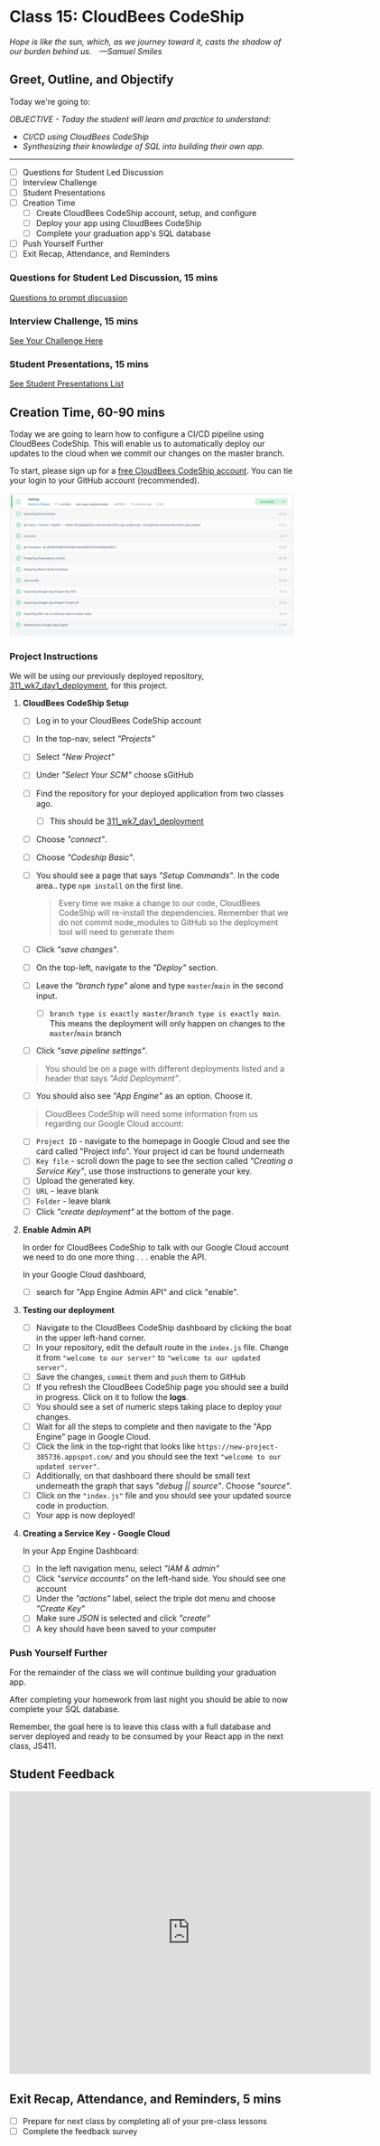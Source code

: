 # Class 15: CloudBees CodeShip

<!-- ! HIDE FROM STUDENT; INSTRUCTOR ONLY CONTENT -->
<!-- ## Instructor Only Content - HIDE FROM STUDENTS -->
<!-- cp workspace/resources/classOutlineTemplate.md docs/module- -->

<!-- ! END INSTRUCTOR ONLY CONTENT -->

*Hope is like the sun, which, as we journey toward it, casts the shadow of our burden behind us. —Samuel Smiles*

## Greet, Outline, and Objectify

<!-- SMART: Specific, Measurable, Attainable, Relevant, and Timely. -->
<!-- https://examples.yourdictionary.com/well-written-examples-of-learning-objectives.html -->

Today we're going to:
  
*OBJECTIVE - Today the student will learn and practice to understand:*

* *CI/CD using CloudBees CodeShip*
* *Synthesizing their knowledge of SQL into building their own app.*

*****

- [ ] Questions for Student Led Discussion
- [ ] Interview Challenge
- [ ] Student Presentations
- [ ] Creation Time
    * [ ] Create CloudBees CodeShip account, setup, and configure
    * [ ] Deploy your app using CloudBees CodeShip
    * [ ] Complete your graduation app's SQL database
- [ ] Push Yourself Further
- [ ] Exit Recap, Attendance, and Reminders

### Questions for Student Led Discussion, 15 mins
<!-- This section should be structured with the 5E model: https://lesley.edu/article/empowering-students-the-5e-model-explained -->

[Questions to prompt discussion](./../additionalResources/questionsForDiscussion/qfd-class-15.md)

### Interview Challenge, 15 mins
<!-- The last two E happen here: elaborate and evaluate  -->
<!-- this sections should have a challenge that can be solved with the skills they've learned since their last class. -->
<!-- ! HIDDEN CONTENT: INSTRUCTOR ONLY -->
[See Your Challenge Here](./../additionalResources/interviewChallenges.md)
<!-- ! END HIDDEN CONTENT: INSTRUCTOR ONLY -->

### Student Presentations, 15 mins

[See Student Presentations List](./../additionalResources/studentPresentations.md)

## Creation Time, 60-90 mins

Today we are going to learn how to configure a CI/CD pipeline using CloudBees CodeShip. This will enable us to automatically deploy our updates to the cloud when we commit our changes on the master branch.

To start, please sign up for a [free CloudBees CodeShip account](https://codeship.com/). You can tie your login to your GitHub account (recommended).

![codeship-deployment-log](./../images/codeship-deployment-log.png)

### Project Instructions

We will be using our previously deployed repository, [311_wk7_day1_deployment](https://github.com/AustinCodingAcademy/311_wk7_day1_deployment), for this project.

1. **CloudBees CodeShip Setup**

    - [ ] Log in to your CloudBees CodeShip account
    - [ ] In the top-nav, select *"Projects"*
    - [ ] Select *"New Project"*
    - [ ] Under *"Select Your SCM"* choose sGitHub
    - [ ] Find the repository for your deployed application from two classes ago.
        *  [ ] This should be [311_wk7_day1_deployment](https://github.com/AustinCodingAcademy/311_wk7_day1_deployment)
    - [ ] Choose *"connect"*.
    - [ ] Choose *"Codeship Basic"*.
    - [ ] You should see a page that says *"Setup Commands"*. In the code area.. type `npm install` on the first line.
        
        > Every time we make a change to our code, CloudBees CodeShip will re-install the dependencies. Remember that we do not commit node_modules to GitHub so the deployment tool will need to generate them

    - [ ] Click *"save changes"*.
    - [ ] On the top-left, navigate to the *"Deploy"* section.
    - [ ] Leave the *"branch type"* alone and type `master`/`main` in the second input.
        *  [ ] `branch type is exactly master`/`branch type is exactly main`. This means the deployment will only happen on changes to the `master`/`main` branch
    - [ ] Click *"save pipeline settings"*.
    
    > You should be on a page with different deployments listed and a header that says *"Add Deployment"*.

    - [ ] You should also see *"App Engine"* as an option. Choose it.
    
    > CloudBees CodeShip will need some information from us regarding our Google Cloud account:

    - [ ] `Project ID` - navigate to the homepage in Google Cloud and see the card called "Project info". Your project id can be found underneath
    - [ ] `Key file` - scroll down the page to see the section called *"Creating a Service Key"*, use those instructions to generate your key.
    - [ ] Upload the generated key.
    - [ ] `URL` - leave blank
    - [ ] `Folder` - leave blank
    - [ ] Click *"create deployment"* at the bottom of the page.

2. **Enable Admin API**

    In order for CloudBees CodeShip to talk with our Google Cloud account we need to do one more thing . . . enable the API.

    In your Google Cloud dashboard,

    - [ ] search for "App Engine Admin API" and click "enable".

3. **Testing our deployment**

    - [ ] Navigate to the CloudBees CodeShip dashboard by clicking the boat in the upper left-hand corner.
    - [ ] In your repository, edit the default route in the `index.js` file. Change it from `"welcome to our server"` to `"welcome to our updated server"`.
    - [ ] Save the changes, `commit` them and `push` them to GitHub
    - [ ] If you refresh the CloudBees CodeShip page you should see a build in progress. Click on it to follow the **logs**.
    - [ ] You should see a set of numeric steps taking place to deploy your changes.
    - [ ] Wait for all the steps to complete and then navigate to the "App Engine" page in Google Cloud.
    - [ ] Click the link in the top-right that looks like `https://new-project-385736.appspot.com/` and you should see the text `"welcome to our updated server"`.
    - [ ] Additionally, on that dashboard there should be small text underneath the graph that says *"debug || source"*. Choose *"source"*.
    - [ ] Click on the `"index.js"` file and you should see your updated source code in production.
    - [ ] Your app is now deployed!

4. **Creating a Service Key - Google Cloud**

    In your App Engine Dashboard:

    - [ ] In the left navigation menu, select *"IAM & admin"*
    - [ ] Click *"service accounts"* on the left-hand side. You should see one account
    - [ ] Under the *"actions"* label, select the triple dot menu and choose *"Create Key"*
    - [ ] Make sure *JSON* is selected and click *"create"*
    - [ ] A key should have been saved to your computer

### Push Yourself Further

For the remainder of the class we will continue building your graduation app.

After completing your homework from last night you should be able to now complete your SQL database.

Remember, the goal here is to leave this class with a full database and server deployed and ready to be consumed by your React app in the next class, JS411.

## Student Feedback

<iframe src="https://docs.google.com/forms/d/e/1FAIpQLScjuL10i2xFGMWRwkjtgAL8F1Y5ipMPPjtTCDzkO1ZBcxUYZA/viewform?embedded=true" width="640" height="500" frameborder="0" marginheight="0" marginwidth="0">Loading…</iframe>

## Exit Recap, Attendance, and Reminders, 5 mins

- [ ] Prepare for next class by completing all of your pre-class lessons
- [ ] Complete the feedback survey

<!-- <iframe id="openedx-zollege" src="https://openedx.zollege.com/feedback" style="width: 100%; height: 500px; border: 0">Browser not compatible.</iframe>
<script src="https://openedx.zollege.com/assets/index.js" type="application/javascript"></script> -->

<!-- TODO Create 3 question exit questions -->

<!-- TODO INSERT Student Feedback From -->

<!-- TODO INSERT *HIDDEN* Instructor Feedback Form -->
